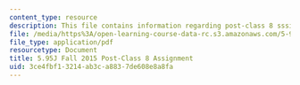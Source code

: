 ```yaml
---
content_type: resource
description: This file contains information regarding post-class 8 sssignment.
file: /media/https%3A/open-learning-course-data-rc.s3.amazonaws.com/5-95j-teaching-college-level-science-and-engineering-fall-2015/3ce4fbf13214ab3ca8837de608e8a8fa_MIT5_95JF15_Assignment8.pdf
file_type: application/pdf
resourcetype: Document
title: 5.95J Fall 2015 Post-Class 8 Assignment
uid: 3ce4fbf1-3214-ab3c-a883-7de608e8a8fa
---
```

